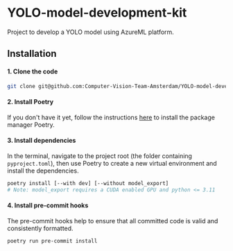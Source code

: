 # YOLO-model-development-kit
Project to develop a YOLO model using AzureML platform.

## Installation
#### 1. Clone the code

```bash
git clone git@github.com:Computer-Vision-Team-Amsterdam/YOLO-model-development-kit.git
```

#### 2. Install Poetry
If you don't have it yet, follow the instructions [here](https://python-poetry.org/docs/#installation) to install the package manager Poetry.


#### 3. Install dependencies
In the terminal, navigate to the project root (the folder containing `pyproject.toml`), then use Poetry to create a new virtual environment and install the dependencies.

```bash
poetry install [--with dev] [--without model_export]
# Note: model_export requires a CUDA enabled GPU and python <= 3.11
```
    
#### 4. Install pre-commit hooks
The pre-commit hooks help to ensure that all committed code is valid and consistently formatted.

```bash
poetry run pre-commit install
```
